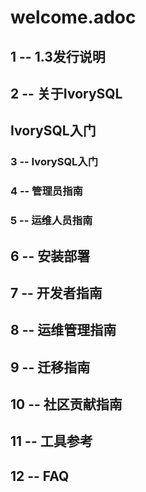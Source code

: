 # welcome.adoc
## 1 -- 1.3发行说明
## 2 -- 关于IvorySQL
## IvorySQL入门
### 3 -- IvorySQL入门
### 4 -- 管理员指南
### 5 -- 运维人员指南
## 6 -- 安装部署
## 7 -- 开发者指南
## 8 -- 运维管理指南
## 9 -- 迁移指南
## 10 -- 社区贡献指南
## 11 -- 工具参考
## 12 -- FAQ